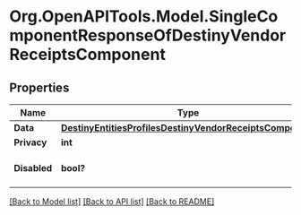 # Org.OpenAPITools.Model.SingleComponentResponseOfDestinyVendorReceiptsComponent

## Properties

Name | Type | Description | Notes
------------ | ------------- | ------------- | -------------
**Data** | [**DestinyEntitiesProfilesDestinyVendorReceiptsComponent**](DestinyEntitiesProfilesDestinyVendorReceiptsComponent.md) |  | [optional] 
**Privacy** | **int** |  | [optional] 
**Disabled** | **bool?** | If true, this component is disabled. | [optional] 

[[Back to Model list]](../README.md#documentation-for-models) [[Back to API list]](../README.md#documentation-for-api-endpoints) [[Back to README]](../README.md)

